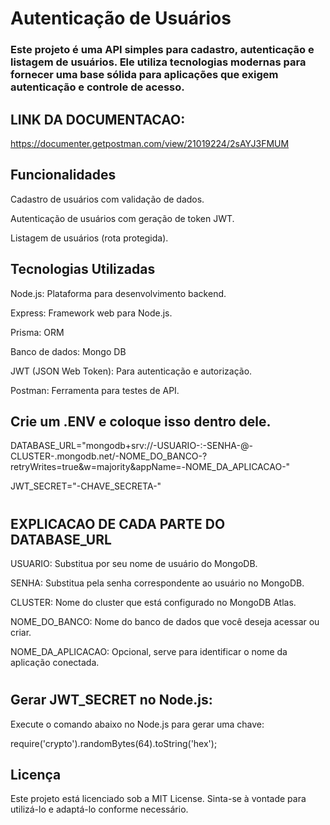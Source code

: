 <h1>Autenticação de Usuários</h1>
<h3>Este projeto é uma API simples para cadastro, autenticação e listagem de usuários. Ele utiliza tecnologias modernas para fornecer uma base sólida para aplicações que exigem autenticação e controle de acesso.</h3>

<h2>LINK DA DOCUMENTACAO:</h2>

https://documenter.getpostman.com/view/21019224/2sAYJ3FMUM

<h2>Funcionalidades</h2>

<p>Cadastro de usuários com validação de dados.</p>
<p>Autenticação de usuários com geração de token JWT.</p>
<p>Listagem de usuários (rota protegida).</p>

  
<h2>Tecnologias Utilizadas</h2>

<p>Node.js: Plataforma para desenvolvimento backend.</p>
<p>Express: Framework web para Node.js.</p>
<p>Prisma: ORM</p>
<p>Banco de dados: Mongo DB</p>
<p>JWT (JSON Web Token): Para autenticação e autorização.</p>
<p>Postman: Ferramenta para testes de API.</p>

<h2>Crie um .ENV e coloque isso dentro dele.</h2>

<p>DATABASE_URL="mongodb+srv://-USUARIO-:-SENHA-@-CLUSTER-.mongodb.net/-NOME_DO_BANCO-?retryWrites=true&w=majority&appName=-NOME_DA_APLICACAO-"</p>

<p>JWT_SECRET="-CHAVE_SECRETA-"</p>

#
<h2>EXPLICACAO DE CADA PARTE DO DATABASE_URL</h2>

<p>USUARIO: Substitua por seu nome de usuário do MongoDB.</p>

<p>SENHA: Substitua pela senha correspondente ao usuário no MongoDB.</p>

<p>CLUSTER: Nome do cluster que está configurado no MongoDB Atlas.</p>

<p>NOME_DO_BANCO: Nome do banco de dados que você deseja acessar ou criar.</p>

<p>NOME_DA_APLICACAO: Opcional, serve para identificar o nome da aplicação conectada.</p>

#
<h2>Gerar JWT_SECRET no Node.js:</h2>

<p>Execute o comando abaixo no Node.js para gerar uma chave:</p>
<p>require('crypto').randomBytes(64).toString('hex');</p>

<h2>Licença</h2>
<p>Este projeto está licenciado sob a MIT License. Sinta-se à vontade para utilizá-lo e adaptá-lo conforme necessário.</p>
